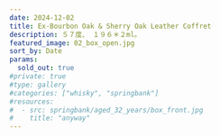 ```yaml
---
date: 2024-12-02
title: Ex-Bourbon Oak & Sherry Oak Leather Coffret
description: ５７度、 １９６＊２ml。
featured_image: 02_box_open.jpg
sort_by: Date
params:
  sold_out: true
#private: true
#type: gallery
#categories: ["whisky", "springbank"]
#resources:
#  - src: springbank/aged_32_years/box_front.jpg
#    title: "anyway"
---
```

